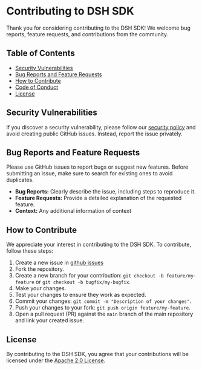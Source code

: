 # Contributing to DSH SDK

Thank you for considering contributing to the DSH SDK! We welcome bug reports, feature requests, and contributions from the community.

## Table of Contents

- [Security Vulnerabilities](#security-vulnerabilities)
- [Bug Reports and Feature Requests](#bug-reports-and-feature-requests)
- [How to Contribute](#how-to-contribute)
- [Code of Conduct](#code-of-conduct)
- [License](#license)

## Security Vulnerabilities

If you discover a security vulnerability, please follow our [security policy](SECURITY.md) and avoid creating public GitHub issues. Instead, report the issue privately.


## Bug Reports and Feature Requests

Please use GitHub issues to report bugs or suggest new features. Before submitting an issue, make sure to search for existing ones to avoid duplicates.

- **Bug Reports:** Clearly describe the issue, including steps to reproduce it.
- **Feature Requests:** Provide a detailed explanation of the requested feature.
- **Context:** Any additional information of context


## How to Contribute

We appreciate your interest in contributing to the DSH SDK. To contribute, follow these steps:

1. Create a new issue in [github issues](https://github.com/kpn-dsh/dsh-sdk-platform-rs/issues)
2. Fork the repository.
3. Create a new branch for your contribution: `git checkout -b feature/my-feature` or `git checkout -b bugfix/my-bugfix`.
4. Make your changes.
5. Test your changes to ensure they work as expected.
6. Commit your changes: `git commit -m "Description of your changes"`.
7. Push your changes to your fork: `git push origin feature/my-feature`.
8. Open a pull request (PR) against the `main` branch of the main repository and link your created issue.


## License

By contributing to the DSH SDK, you agree that your contributions will be licensed under the [Apache 2.0 License](LICENSE).
